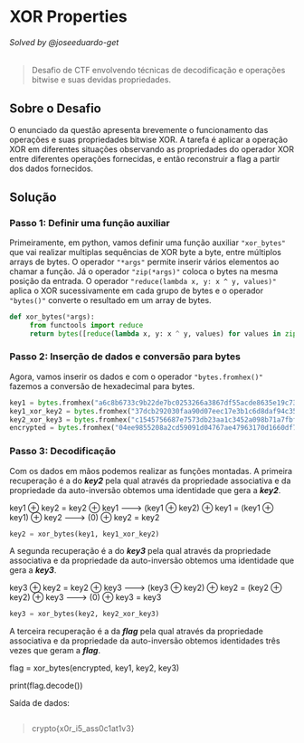 # XOR Properties
###### Solved by @joseeduardo-get

> Desafio de CTF envolvendo técnicas de decodificação e operações bitwise e suas devidas propriedades.

## Sobre o Desafio

O enunciado da questão apresenta brevemente o funcionamento das operações e suas propriedades bitwise XOR. A tarefa é aplicar a operação XOR em diferentes situações observando as propriedades do operador XOR entre diferentes operações fornecidas, e então reconstruir a flag a partir dos dados fornecidos.

## Solução

### Passo 1: Definir uma função auxiliar

Primeiramente, em python, vamos definir uma função auxiliar `"xor_bytes"` que vai realizar multiplas sequências de XOR byte a byte, entre múltiplos arrays de bytes. O operador `"*args"` permite inserir vários elementos ao chamar a função. Já o operador `"zip(*args)"` coloca o bytes na mesma posição da entrada. O operador `"reduce(lambda x, y: x ^ y, values)"` aplica o XOR sucessivamente em cada grupo de bytes e o operador `"bytes()"` converte o resultado em um array de bytes.

```python
def xor_bytes(*args):
     from functools import reduce
     return bytes([reduce(lambda x, y: x ^ y, values) for values in zip(*args)])
```
### Passo 2: Inserção de dados e conversão para bytes

Agora, vamos inserir os dados e com o operador `"bytes.fromhex()"` fazemos a conversão de hexadecimal para bytes.

```python
key1 = bytes.fromhex("a6c8b6733c9b22de7bc0253266a3867df55acde8635e19c73313")
key1_xor_key2 = bytes.fromhex("37dcb292030faa90d07eec17e3b1c6d8daf94c35d4c9191a5e1e")
key2_xor_key3 = bytes.fromhex("c1545756687e7573db23aa1c3452a098b71a7fbf0fddddde5fc1")
encrypted = bytes.fromhex("04ee9855208a2cd59091d04767ae47963170d1660df7f56f5faf")
```

### Passo 3: Decodificação

Com os dados em mãos podemos realizar as funções montadas. A primeira recuperação é a do ***key2*** pela qual através da propriedade associativa e da propriedade da auto-inversão obtemos uma identidade que gera a ***key2***.

key1 &oplus; key2 = key2 &oplus; key1   --->    (key1 &oplus; key2) &oplus; key1 = (key1 &oplus; key1) &oplus; key2    --->    (0) &oplus; key2 = key2

```python
key2 = xor_bytes(key1, key1_xor_key2)
```

 A segunda recuperação é a do ***key3*** pela qual através da propriedade associativa e da propriedade da auto-inversão obtemos uma identidade que gera a ***key3***.
 
key3 &oplus; key2 = key2 &oplus; key3   --->    (key3 &oplus; key2) &oplus; key2 = (key2 &oplus; key2) &oplus; key3    --->    (0) &oplus; key3 = key3

```python
key3 = xor_bytes(key2, key2_xor_key3)
```
 A terceira recuperação é a da ***flag*** pela qual através da propriedade associativa e da propriedade da auto-inversão obtemos identidades três vezes que geram a ***flag***.

flag = xor_bytes(encrypted, key1, key2, key3)
 
print(flag.decode())


Saída de dados:

```python

```


>crypto{x0r_i5_ass0c1at1v3}
